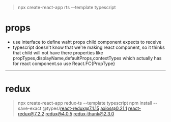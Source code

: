 > npx create-react-app rts --template typescript

# props

- use interface to define waht props child component expects to receive
- typescript doesn't know that we're making react component, so it thinks that child will not have there properties like propTypes,displayName,defaultProps,contextTypes which actually has for react component.so use React.FC{PropType}

---

# redux

> npx create-react-app redux-ts --template typescript
> npm install --save-exact @types/react-redux@7.1.15 axios@0.21.1 react-redux@7.2.2 redux@4.0.5 redux-thunk@2.3.0
